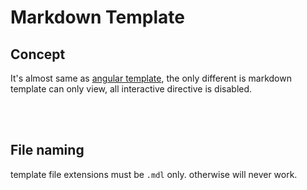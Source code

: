 # Markdown Template

## Concept

It's almost same as [angular template](angular_template.md), the only different is markdown template can only view, all interactive directive is disabled.

<br><br>

## File naming

template file extensions must be `.mdl` only. otherwise will never work.